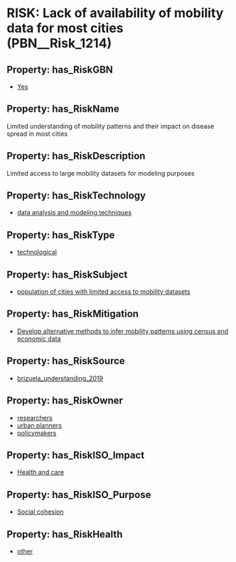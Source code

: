 # RISK: __Lack of availability of mobility data for most cities__ (PBN__Risk_1214)

## Property: has_RiskGBN

* [Yes](PBN__RiskGBN_1)

## Property: has_RiskName

Limited understanding of mobility patterns and their impact on disease spread in most cities

## Property: has_RiskDescription

Limited access to large mobility datasets for modeling purposes

## Property: has_RiskTechnology

* [data analysis and modeling techniques](PBN__Technology_299)

## Property: has_RiskType

* [technological](PBN__RiskType_5)

## Property: has_RiskSubject

* [population of cities with limited access to mobility datasets](PBN__Stakeholder_730)

## Property: has_RiskMitigation

* [Develop alternative methods to infer mobility patterns using census and economic data](PBN__RiskMitigation_1666)

## Property: has_RiskSource

* [brizuela_understanding_2019](PBN__Article_69)

## Property: has_RiskOwner

* [researchers](PBN__Stakeholder_2)
* [urban planners](PBN__Stakeholder_125)
* [policymakers](PBN__Stakeholder_126)

## Property: has_RiskISO_Impact

* [Health and care](PBN__RiskISO_Purpose_0)

## Property: has_RiskISO_Purpose

* [Social cohesion](PBN__RiskISO_Impact_5)

## Property: has_RiskHealth

* [other](PBN__RiskHealth_2)

